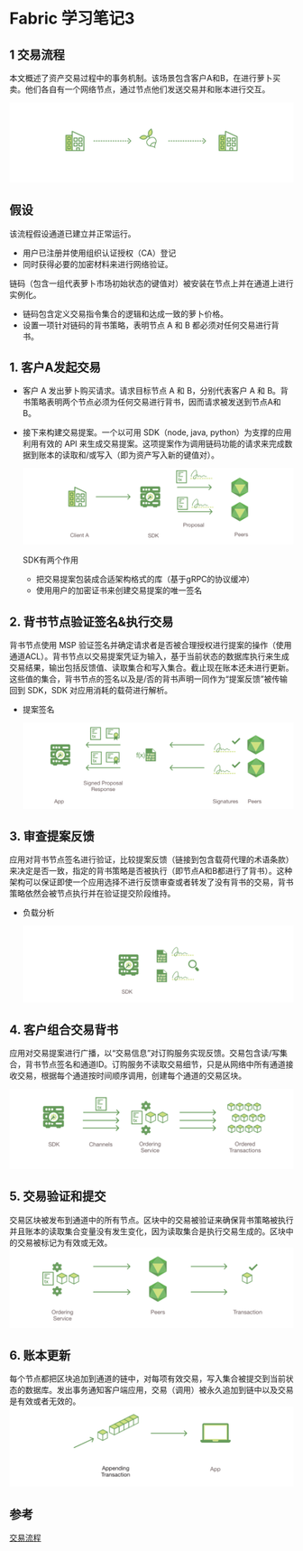 # Fabric 学习笔记3
## 1 交易流程
本文概述了资产交易过程中的事务机制。该场景包含客户A和B，在进行萝卜买卖。他们各自有一个网络节点，通过节点他们发送交易并和账本进行交互。

![](./pic/step0.png)

## 假设
该流程假设通道已建立并正常运行。

- 用户已注册并使用组织认证授权（CA）登记
- 同时获得必要的加密材料来进行网络验证。

链码（包含一组代表萝卜市场初始状态的键值对）被安装在节点上并在通道上进行实例化。

- 链码包含定义交易指令集合的逻辑和达成一致的萝卜价格。
- 设置一项针对链码的背书策略，表明节点 A 和 B 都必须对任何交易进行背书。

## 1. 客户A发起交易
- 客户 A 发出萝卜购买请求。请求目标节点 A 和 B，分别代表客户 A 和 B。背书策略表明两个节点必须为任何交易进行背书，因而请求被发送到节点A和B。
- 接下来构建交易提案。一个以可用 SDK（node, java, python）为支撑的应用利用有效的 API 来生成交易提案。这项提案作为调用链码功能的请求来完成数据到账本的读取和/或写入（即为资产写入新的键值对）。

	![](./pic/step1.png)

	SDK有两个作用
	
	- 把交易提案包装成合适架构格式的库（基于gRPC的协议缓冲）
	- 使用用户的加密证书来创建交易提案的唯一签名

## 2. 背书节点验证签名&执行交易
背书节点使用 MSP 验证签名并确定请求者是否被合理授权进行提案的操作（使用通道ACL）。背书节点以交易提案凭证为输入，基于当前状态的数据库执行来生成交易结果，输出包括反馈值、读取集合和写入集合。截止现在账本还未进行更新。这些值的集合，背书节点的签名以及是/否的背书声明一同作为“提案反馈”被传输回到 SDK，SDK 对应用消耗的载荷进行解析。

- 提案签名

	![](./pic/step2.png)
	
## 3. 审查提案反馈
应用对背书节点签名进行验证，比较提案反馈（链接到包含载荷代理的术语条款）来决定是否一致，指定的背书策略是否被执行（即节点A和B都进行了背书）。这种架构可以保证即使一个应用选择不进行反馈审查或者转发了没有背书的交易，背书策略依然会被节点执行并在验证提交阶段维持。

- 负载分析

	![](./pic/step3.png)

## 4. 客户组合交易背书
应用对交易提案进行广播，以“交易信息”对订购服务实现反馈。交易包含读/写集合，背书节点签名和通道ID。订购服务不读取交易细节，只是从网络中所有通道接收交易，根据每个通道按时间顺序调用，创建每个通道的交易区块。

![](./pic/step4.png)

## 5. 交易验证和提交
交易区块被发布到通道中的所有节点。区块中的交易被验证来确保背书策略被执行并且账本的读取集合变量没有发生变化，因为读取集合是执行交易生成的。区块中的交易被标记为有效或无效。
![](./pic/step5.png)

## 6. 账本更新
每个节点都把区块追加到通道的链中，对每项有效交易，写入集合被提交到当前状态的数据库。发出事务通知客户端应用，交易（调用）被永久追加到链中以及交易是有效或者无效的。
![](./pic/step6.png)

## 参考
[交易流程](https://hyperledgercn.github.io/hyperledgerDocs/txflow_zh/)